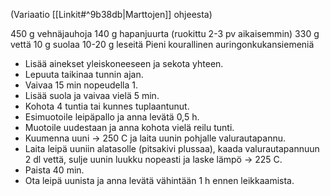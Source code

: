 (Variaatio [[Linkit#^9b38db|Marttojen]] ohjeesta)

450 g vehnäjauhoja
140 g hapanjuurta (ruokittu 2-3 pv aikaisemmin)
330 g vettä
10 g suolaa
10-20 g leseitä
Pieni kourallinen auringonkukansiemeniä

- Lisää ainekset yleiskoneeseen ja sekota yhteen.
- Lepuuta taikinaa tunnin ajan. 
- Vaivaa 15 min nopeudella 1.
- Lisää suola ja vaivaa vielä 5 min.
- Kohota 4 tuntia tai kunnes tuplaantunut.
- Esimuotoile leipäpallo ja anna levätä 0,5 h.
- Muotoile uudestaan ja anna kohota vielä reilu tunti.
- Kuumenna uuni -> 250 C ja laita uunin pohjalle valurautapannu.
- Laita leipä uuniin alatasolle (pitsakivi plussaa), kaada valurautapannuun 2 dl vettä, sulje uunin luukku nopeasti ja laske lämpö -> 225 C.
- Paista 40 min.
- Ota leipä uunista ja anna levätä vähintään 1 h ennen leikkaamista.
